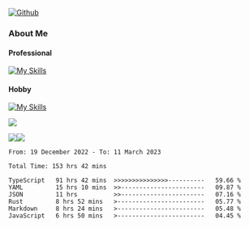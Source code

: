 [![Github](https://img.shields.io/github/followers/RinGoku?label=Follow&style=social)](https://github.com/RinGoku)

### About Me
#### Professional
[![My Skills](https://skillicons.dev/icons?i=react,ts,js,nodejs,java,graphql,firebase,githubactions&theme=light)](https://skillicons.dev)
#### Hobby
[![My Skills](https://skillicons.dev/icons?i=unity,rust,py&theme=light)](https://skillicons.dev)


![](https://github-profile-summary-cards.vercel.app/api/cards/profile-details?username=RinGoku&theme=default)

![](https://github-profile-summary-cards.vercel.app/api/cards/repos-per-language?username=RinGoku&theme=default)![](https://github-profile-summary-cards.vercel.app/api/cards/stats?username=RinGoku&theme=default)

<!--START_SECTION:waka-->

```text
From: 19 December 2022 - To: 11 March 2023

Total Time: 153 hrs 42 mins

TypeScript   91 hrs 42 mins  >>>>>>>>>>>>>>>----------   59.66 %
YAML         15 hrs 10 mins  >>-----------------------   09.87 %
JSON         11 hrs          >>-----------------------   07.16 %
Rust         8 hrs 52 mins   >------------------------   05.77 %
Markdown     8 hrs 24 mins   >------------------------   05.48 %
JavaScript   6 hrs 50 mins   >------------------------   04.45 %
```

<!--END_SECTION:waka-->
